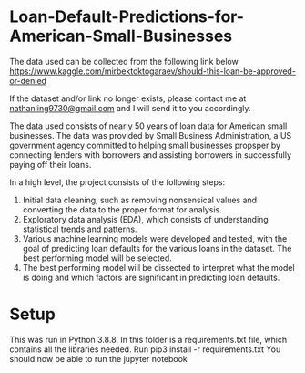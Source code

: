# Loan-Default-Predictions-for-American-Small-Businesses

The data used can be collected from the following link below <br>
https://www.kaggle.com/mirbektoktogaraev/should-this-loan-be-approved-or-denied

If the dataset and/or link no longer exists, please contact me at nathanling9730@gmail.com and I will send it to you accordingly.

The data used consists of nearly 50 years of loan data for American small businesses. The data was provided by Small Business Administration, a US government agency committed to helping small businesses propsper by connecting lenders with borrowers and assisting borrowers in successfully paying off their loans. 

In a high level, the project consists of the following steps:<br>
1. Initial data cleaning, such as removing nonsensical values and converting the data to the proper format for analysis.<br>
2. Exploratory data analysis (EDA), which consists of understanding statistical trends and patterns.<br>
3. Various machine learning models were developed and tested, with the goal of predicting loan defaults for the various loans in the dataset. The best performing model will be selected.<br>
4. The best performing model will be dissected to interpret what the model is doing and which factors are significant in predicting loan defaults.

# Setup
This was run in Python 3.8.8. In this folder is a requirements.txt file, which contains all the libraries needed.
Run pip3 install -r requirements.txt
You should now be able to run the jupyter notebook
